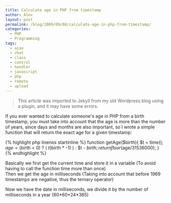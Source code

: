 ```yaml
---
title: Calculate age in PHP from timestamp
author: Alex
layout: post
permalink: /blog/2009/09/08/calculate-age-in-php-from-timestamp/
categories:
  - PHP
  - Programming
tags:
  - ajax
  - chat
  - class
  - control
  - handler
  - javascript
  - php
  - remote
  - upload
--- 
```


> This article was imported to Jekyll from my old Wordpress blog using a plugin, and it may have some errors.

If you ever wanted to calculate someone\'s age in PHP from a birth timestamp, you must take into account that the age is more than the number of years, since days and months are also important, so I wrote a simple function that will return the exact age for a given timestamp:

{% highlight php linenos startinline %}
function getAge($birth){
	$t = time();
	$age = ($birth < 0) ? ( $t   ($birth * -1) ) : $t - $birth;
	return floor($age/31536000);
}
{% endhighlight %}

Basically we first get the current time and store it in a variable (To avoid having to call the function time more than once)  
Then we get the age in milliseconds (Taking into account that before 1969 timestamps are negative, thus the ternary operator)

Now we have the date in milliseconds, we divide it by the number of milliseconds in a year (60\*60\*24\*365)